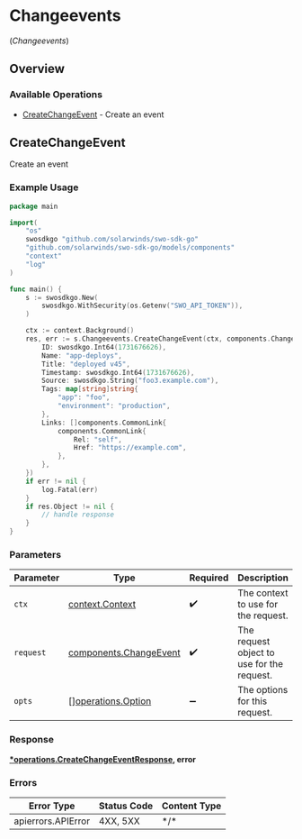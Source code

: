 # Changeevents
(*Changeevents*)

## Overview

### Available Operations

* [CreateChangeEvent](#createchangeevent) - Create an event

## CreateChangeEvent

Create an event

### Example Usage

```go
package main

import(
	"os"
	swosdkgo "github.com/solarwinds/swo-sdk-go"
	"github.com/solarwinds/swo-sdk-go/models/components"
	"context"
	"log"
)

func main() {
    s := swosdkgo.New(
        swosdkgo.WithSecurity(os.Getenv("SWO_API_TOKEN")),
    )

    ctx := context.Background()
    res, err := s.Changeevents.CreateChangeEvent(ctx, components.ChangeEvent{
        ID: swosdkgo.Int64(1731676626),
        Name: "app-deploys",
        Title: "deployed v45",
        Timestamp: swosdkgo.Int64(1731676626),
        Source: swosdkgo.String("foo3.example.com"),
        Tags: map[string]string{
            "app": "foo",
            "environment": "production",
        },
        Links: []components.CommonLink{
            components.CommonLink{
                Rel: "self",
                Href: "https://example.com",
            },
        },
    })
    if err != nil {
        log.Fatal(err)
    }
    if res.Object != nil {
        // handle response
    }
}
```

### Parameters

| Parameter                                                        | Type                                                             | Required                                                         | Description                                                      |
| ---------------------------------------------------------------- | ---------------------------------------------------------------- | ---------------------------------------------------------------- | ---------------------------------------------------------------- |
| `ctx`                                                            | [context.Context](https://pkg.go.dev/context#Context)            | :heavy_check_mark:                                               | The context to use for the request.                              |
| `request`                                                        | [components.ChangeEvent](../../models/components/changeevent.md) | :heavy_check_mark:                                               | The request object to use for the request.                       |
| `opts`                                                           | [][operations.Option](../../models/operations/option.md)         | :heavy_minus_sign:                                               | The options for this request.                                    |

### Response

**[*operations.CreateChangeEventResponse](../../models/operations/createchangeeventresponse.md), error**

### Errors

| Error Type         | Status Code        | Content Type       |
| ------------------ | ------------------ | ------------------ |
| apierrors.APIError | 4XX, 5XX           | \*/\*              |